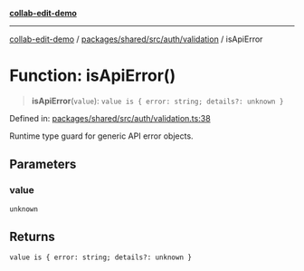 [**collab-edit-demo**](../../../../../../README.md)

***

[collab-edit-demo](../../../../../../README.md) / [packages/shared/src/auth/validation](../README.md) / isApiError

# Function: isApiError()

> **isApiError**(`value`): `value is { error: string; details?: unknown }`

Defined in: [packages/shared/src/auth/validation.ts:38](https://github.com/austyle-io/pub-sub-demo/blob/facd25f09850fc4e78e94ce267c52e173d869933/packages/shared/src/auth/validation.ts#L38)

Runtime type guard for generic API error objects.

## Parameters

### value

`unknown`

## Returns

`value is { error: string; details?: unknown }`
